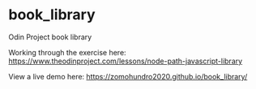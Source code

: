 # book_library
Odin Project book library

Working through the exercise here: https://www.theodinproject.com/lessons/node-path-javascript-library

View a live demo here: https://zomohundro2020.github.io/book_library/